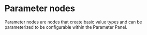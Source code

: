 # Parameter nodes


Parameter nodes are nodes that create basic value types and can be parameterized to be configurable within the Parameter Panel.
